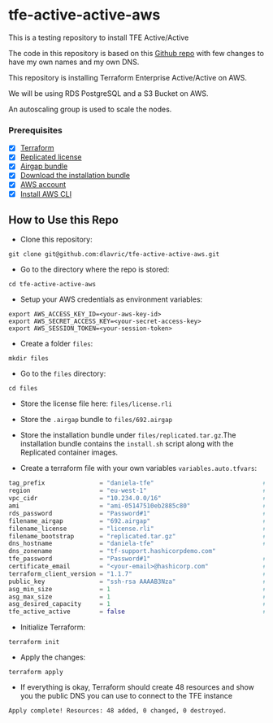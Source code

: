 # tfe-active-active-aws
This is a testing repository to install TFE Active/Active 


The code in this repository is based on this [Github repo](https://github.com/munnep/tfe_aws_active_mode_step) with few changes to have my own names and my own DNS. 


This repository is installing Terraform Enterprise Active/Active on AWS.

We will be using RDS PostgreSQL and a S3 Bucket on AWS. 

An autoscaling group is used to scale the nodes.


### Prerequisites

- [X] [Terraform](https://www.terraform.io/downloads)
- [X] [Replicated license](https://hashicorp.atlassian.net/wiki/spaces/tfsupport/pages/676792039/Terraform+Enterprise+Installation#Replicated-license)
- [X]  [Airgap bundle](https://www.hashicorp.com/blog/deploying-terraform-enterprise-in-airgapped-environments)
- [X]  [Download the installation bundle](https://install.terraform.io/airgap/latest.tar.gz)
- [X]  [AWS account](https://aws.amazon.com/free/?trk=65c60aef-03ac-4364-958d-38c6ccb6a7f7&sc_channel=ps&ef_id=Cj0KCQjwpPKiBhDvARIsACn-gzANBKWZIF6qWBv2Mo56iPFHfY1whaEvqVF18yhFhdqJfIQbJ7uRAXsaAvkXEALw_wcB:G:s&s_kwcid=AL!4422!3!458573551417!p!!g!!aws%20account!10908848282!107577274975&all-free-tier.sort-by=item.additionalFields.SortRank&all-free-tier.sort-order=asc&awsf.Free%20Tier%20Types=*all&awsf.Free%20Tier%20Categories=*all)
- [X]  [Install AWS CLI](https://aws.amazon.com/cli/)

## How to Use this Repo

- Clone this repository:
```shell
git clone git@github.com:dlavric/tfe-active-active-aws.git
```

- Go to the directory where the repo is stored:
```shell
cd tfe-active-active-aws
```

- Setup your AWS credentials as environment variables:
```shell
export AWS_ACCESS_KEY_ID=<your-aws-key-id>
export AWS_SECRET_ACCESS_KEY=<your-secret-access-key>
export AWS_SESSION_TOKEN=<your-session-token>
```

- Create a folder `files`:
```shell
mkdir files
```

- Go to the `files` directory:
```shell
cd files
```

- Store the license file here: `files/license.rli`

- Store the `.airgap` bundle to  `files/692.airgap`

- Store the installation bundle under `files/replicated.tar.gz`.The installation bundle contains the `install.sh` script along with the Replicated container images.

- Create a terraform file with your own variables `variables.auto.tfvars`:
```terraform
tag_prefix               = "daniela-tfe"                              # TAG prefix for names to easily find your AWS resources
region                   = "eu-west-1"                                # Region to create the environment
vpc_cidr                 = "10.234.0.0/16"                            # subnet mask that can be used 
ami                      = "ami-05147510eb2885c80"                    # AMI of the Ubuntu image  
rds_password             = "Password#1"                               # password used for the RDS environment
filename_airgap          = "692.airgap"                               # filename of your airgap software stored under ./airgap
filename_license         = "license.rli"                              # filename of your TFE license stored under ./airgap
filename_bootstrap       = "replicated.tar.gz"                        # filename of the bootstrap installer stored under ./airgap
dns_hostname             = "daniela-tfe"                              # DNS hostname for the TFE
dns_zonename             = "tf-support.hashicorpdemo.com"                 # DNS zone name to be used
tfe_password             = "Password#1"                               # TFE password for the dashboard and encryption of the data
certificate_email        = "<your-email>@hashicorp.com"               # Your email address used by TLS certificate registration
terraform_client_version = "1.1.7"                                    # Terraform version you want to have installed on the client machine
public_key               = "ssh-rsa AAAAB3Nza"                        # The public key for you to connect to the server over SSH
asg_min_size             = 1                                          # autoscaling group minimal size. Currently 1 is the only option
asg_max_size             = 1                                          # autoscaling group maximum size. Currently 1 is the only option
asg_desired_capacity     = 1                                          # autoscaling group desired capacity. Currently 1 is the only option
tfe_active_active        = false                                      # TFE instance setup of active/active in the launch of the instance.Default false to start with
```

- Initialize Terraform:
```shell
terraform init
```

- Apply the changes:
```shell
terraform apply
```

- If everything is okay, Terraform should create 48 resources and show you the public DNS you can use to connect to the TFE instance
```shell
Apply complete! Resources: 48 added, 0 changed, 0 destroyed.
```




